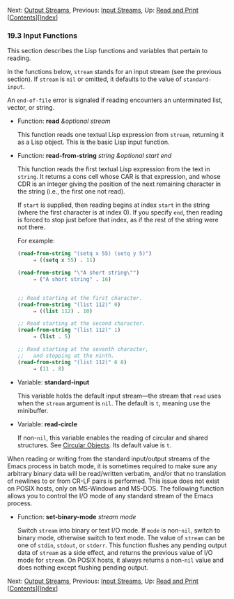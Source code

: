 

Next: [Output Streams](Output-Streams.html), Previous: [Input Streams](Input-Streams.html), Up: [Read and Print](Read-and-Print.html)   \[[Contents](index.html#SEC_Contents "Table of contents")]\[[Index](Index.html "Index")]

### 19.3 Input Functions

This section describes the Lisp functions and variables that pertain to reading.

In the functions below, `stream` stands for an input stream (see the previous section). If `stream` is `nil` or omitted, it defaults to the value of `standard-input`.

An `end-of-file` error is signaled if reading encounters an unterminated list, vector, or string.

*   Function: **read** *\&optional stream*

    This function reads one textual Lisp expression from `stream`, returning it as a Lisp object. This is the basic Lisp input function.

<!---->

*   Function: **read-from-string** *string \&optional start end*

    This function reads the first textual Lisp expression from the text in `string`. It returns a cons cell whose CAR is that expression, and whose CDR is an integer giving the position of the next remaining character in the string (i.e., the first one not read).

    If `start` is supplied, then reading begins at index `start` in the string (where the first character is at index 0). If you specify `end`, then reading is forced to stop just before that index, as if the rest of the string were not there.

    For example:

    ```lisp
    (read-from-string "(setq x 55) (setq y 5)")
         ⇒ ((setq x 55) . 11)
    ```

    ```lisp
    (read-from-string "\"A short string\"")
         ⇒ ("A short string" . 16)
    ```

    ```lisp
    ```

    ```lisp
    ;; Read starting at the first character.
    (read-from-string "(list 112)" 0)
         ⇒ ((list 112) . 10)
    ```

    ```lisp
    ;; Read starting at the second character.
    (read-from-string "(list 112)" 1)
         ⇒ (list . 5)
    ```

    ```lisp
    ;; Read starting at the seventh character,
    ;;   and stopping at the ninth.
    (read-from-string "(list 112)" 6 8)
         ⇒ (11 . 8)
    ```

<!---->

*   Variable: **standard-input**

    This variable holds the default input stream—the stream that `read` uses when the `stream` argument is `nil`. The default is `t`, meaning use the minibuffer.

<!---->

*   Variable: **read-circle**

    If non-`nil`, this variable enables the reading of circular and shared structures. See [Circular Objects](Circular-Objects.html). Its default value is `t`.

When reading or writing from the standard input/output streams of the Emacs process in batch mode, it is sometimes required to make sure any arbitrary binary data will be read/written verbatim, and/or that no translation of newlines to or from CR-LF pairs is performed. This issue does not exist on POSIX hosts, only on MS-Windows and MS-DOS. The following function allows you to control the I/O mode of any standard stream of the Emacs process.

*   Function: **set-binary-mode** *stream mode*

    Switch `stream` into binary or text I/O mode. If `mode` is non-`nil`, switch to binary mode, otherwise switch to text mode. The value of `stream` can be one of `stdin`, `stdout`, or `stderr`. This function flushes any pending output data of `stream` as a side effect, and returns the previous value of I/O mode for `stream`. On POSIX hosts, it always returns a non-`nil` value and does nothing except flushing pending output.

Next: [Output Streams](Output-Streams.html), Previous: [Input Streams](Input-Streams.html), Up: [Read and Print](Read-and-Print.html)   \[[Contents](index.html#SEC_Contents "Table of contents")]\[[Index](Index.html "Index")]
